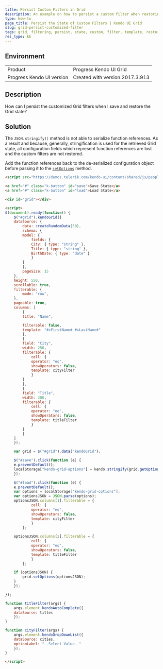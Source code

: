 ```yaml
---
title: Persist Custom Filters in Grid
description: An example on how to persist a custom filter when restoring the state of a Kendo UI Grid.
type: how-to
page_title: Persist the State of Custom Filters | Kendo UI Grid
slug: grid-persist-customized-filter
tags: grid, filtering, persist, state, custom, filter, template, restore, session, localstorage
res_type: kb
---
```


## Environment

<table>
 <tr>
  <td>Product</td>
  <td>Progress Kendo UI Grid</td>
 </tr>
 <tr>
  <td>Progress Kendo UI version</td>
  <td>Created with version 2017.3.913</td>
 </tr>
</table>

## Description

How can I persist the customized Grid filters when I save and restore the Grid state?

## Solution

The `JSON.stringify()` method is not able to serialize function references. As a result and because, generally, stringification is used for the retrieved Grid state, all configuration fields which represent function references are lost and the custom filters are not restored.

Add the function references back to the de-serialized configuration object before passing it to the [`setOptions`](https://docs.telerik.com/kendo-ui/api/javascript/ui/grid#methods-setOptions) method.

```html
<script src="https://demos.telerik.com/kendo-ui/content/shared/js/people.js"></script>

<a href="#" class="k-button" id="save">Save State</a>
<a href="#" class="k-button" id="load">Load State</a>

<div id="grid"></div>

<script>
$(document).ready(function() {
    $("#grid").kendoGrid({
    dataSource: {
        data: createRandomData(50),
        schema: {
        model: {
            fields: {
            City: { type: "string" },
            Title: { type: "string" },
            BirthDate: { type: "date" }
            }
        }
        },
        pageSize: 15
    },
    height: 550,
    scrollable: true,
    filterable: {
        mode: "row",
    },
    pageable: true,
    columns: [
        {
        title: "Name",

        filterable: false,
        template: "#=FirstName# #=LastName#"
        },
        {
        field: "City",
        width: 250,
        filterable: {
            cell: {
            operator: "eq",
            showOperators: false,
            template: cityFilter
            }
        }
        },
        {
        field: "Title",
        width: 300,
        filterable: {
            cell: {
            operator: "eq",
            showOperators: false,
            template: titleFilter
            }
        }
        }
    ]
    });

    var grid = $("#grid").data("kendoGrid");

    $("#save").click(function (e) {
    e.preventDefault();
    localStorage["kendo-grid-options"] = kendo.stringify(grid.getOptions());
    });

    $("#load").click(function (e) {
    e.preventDefault();
    var options = localStorage["kendo-grid-options"];
    var optionsJSON = JSON.parse(options);
    optionsJSON.columns[1].filterable = {
            cell: {
            operator: "eq",
            showOperators: false,
            template: cityFilter
            }
        };

    optionsJSON.columns[2].filterable = {
            cell: {
            operator: "eq",
            showOperators: false,
            template: titleFilter
            }
        };

    if (optionsJSON) {
        grid.setOptions(optionsJSON);
    }
    });

});

function titleFilter(args) {
    args.element.kendoAutoComplete({
    dataSource: titles
    });
}

function cityFilter(args) {
    args.element.kendoDropDownList({
    dataSource: cities,
    optionLabel: "--Select Value--"
    });
}

</script>
```
